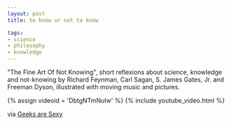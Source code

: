 ```yaml
---
layout: post
title: to know or not to know

tags:
- science
- philosophy
- knowledge
---
```

"The Fine Art Of Not Knowing", short reflexions about science, knowledge and not-knowing by Richard Feynman, Carl Sagan, S. James Gates, Jr. and Freeman Dyson, illustrated with moving music and pictures.

{% assign videoid = 'DbtgNTmNuIw' %}
{% include youtube_video.html %}

via [Geeks are Sexy](http://www.geeksaresexy.net/2009/12/27/the-fine-art-of-not-knowing/)
